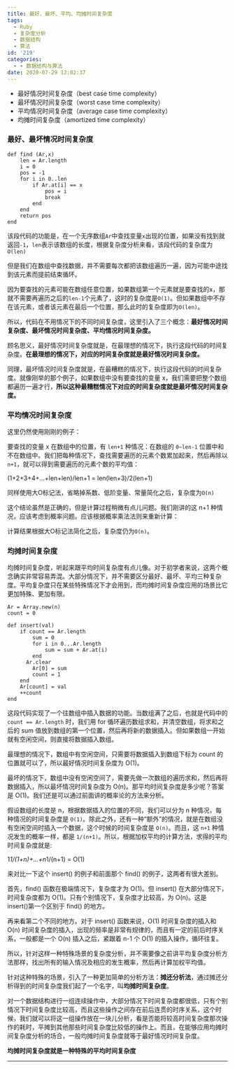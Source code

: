 ```yaml
---
title: 最好、最坏、平均、均摊时间复杂度
tags:
  - Ruby
  - 复杂度分析
  - 数据结构
  - 算法
id: '219'
categories:
  - - 数据结构与算法
date: 2020-07-29 12:02:37
---
```


*   最好情况时间复杂度（best case time complexity）
*   最坏情况时间复杂度（worst case time complexity）
*   平均情况时间复杂度（average case time complexity）
*   均摊时间复杂度（amortized time complexity）

### 最好、最坏情况时间复杂度

```
def find (Ar,x)
    len = Ar.length
    i = 0
    pos = -1
    for i in 0..len
        if Ar.at[i] == x
            pos = i
            break
        end
    end
    return pos
end
```

该段代码的功能是，在一个无序数组`Ar`中查找变量`x`出现的位置，如果没有找到就返回`-1`，`len`表示该数组的长度，根据复杂度分析来看，该段代码的复杂度为`O(len)`

但是我们在数组中查找数据，并不需要每次都把该数组遍历一遍，因为可能中途找到该元素而提前结束循环。

因为要查找的元素可能在数组任意位置，如果数组第一个元素就是要查找的x，那就不需要再遍历之后的`len-1`个元素了，这时的复杂度是`O(1)`。但如果数组中不存在该元素，或者该元素在最后一个位置，那么此时的复杂度即为`O(len)`。

所以，代码在不用情况下的不同时间复杂度，这里引入了三个概念：**最好情况时间复杂度、最坏情况时间复杂度、平均情况时间复杂度。**

顾名思义，最好情况时间复杂度就是，在最理想的情况下，执行这段代码的时间复杂度。**在最理想的情况下，对应的时间复杂度就是最好情况时间复杂度。**

同理，最坏情况时间复杂度就是，在最糟糕的情况下，执行这段代码的时间复杂度。就像刚举的那个例子，如果数组中没有要查找的变量 x，我们需要把整个数组都遍历一遍才行，**所以这种最糟糕情况下对应的时间复杂度就是最坏情况时间复杂度。**

### 平均情况时间复杂度

这里仍然使用刚刚的例子：

要查找的变量 x 在数组中的位置，有 `len+1` 种情况：在数组的 `0~len-1` 位置中和不在数组中。我们把每种情况下，查找需要遍历的元素个数累加起来，然后再除以 `n+1`，就可以得到需要遍历的元素个数的平均值：

(1+2+3+4+...+len+len)/len+1 = len(len+3)/2(len+1)

同样使用大O标记法，省略掉系数、低阶变量、常量简化之后，复杂度为`O(n)`

这个结论虽然是正确的，但是计算过程稍微有点儿问题。我们刚讲的这 n+1 种情况，应该考虑到概率问题。应该根据概率乘法法则来重新计算：

计算结果根据大O标记法简化之后，复杂度仍为`O(n)`。

### 均摊时间复杂度

均摊时间复杂度，听起来跟平均时间复杂度有点儿像。对于初学者来说，这两个概念确实非常容易弄混。大部分情况下，并不需要区分最好、最坏、平均三种复杂度。平均复杂度只在某些特殊情况下才会用到，而均摊时间复杂度应用的场景比它更加特殊、更加有限。

```
Ar = Array.new(n)
count = 0

def insert(val)
    if count == Ar.length
        sum = 0
        for i in 0...Ar.length
            sum = sum + Ar.at(i)
        end
      Ar.clear
        Ar[0] = sum
        count = 1
    end
    Ar[count] = val
    ++count
end
```

这段代码实现了一个往数组中插入数据的功能。当数组满了之后，也就是代码中的 `count == Ar.length` 时，我们用 for 循环遍历数组求和，并清空数组，将求和之后的 sum 值放到数组的第一个位置，然后再将新的数据插入。但如果数组一开始就有空闲空间，则直接将数据插入数组。

最理想的情况下，数组中有空闲空间，只需要将数据插入到数组下标为 count 的位置就可以了，所以最好情况时间复杂度为 O(1)。

最坏的情况下，数组中没有空闲空间了，需要先做一次数组的遍历求和，然后再将数据插入，所以最坏情况时间复杂度为 O(n)。那平均时间复杂度是多少呢？答案是 O(1)。我们还是可以通过前面讲的概率论的方法来分析。

假设数组的长度是 n，根据数据插入的位置的不同，我们可以分为 n 种情况，每种情况的时间复杂度是 `O(1)`。除此之外，还有一种“额外”的情况，就是在数组没有空闲空间时插入一个数据，这个时候的时间复杂度是 `O(n)`。而且，这 `n+1` 种情况发生的概率一样，都是 `1/(n+1)`。所以，根据加权平均的计算方法，求得的平均时间复杂度就是:

1*1/(1+n)+...+n*1/(n+1) = O(1)

来对比一下这个 insert() 的例子和前面那个 find() 的例子，这两者有很大差别。

首先，find() 函数在极端情况下，复杂度才为 O(1)。但 insert() 在大部分情况下，时间复杂度都为 O(1)。只有个别情况下，复杂度才比较高，为 O(n)。这是 insert()第一个区别于 find() 的地方。

再来看第二个不同的地方。对于 insert() 函数来说，O(1) 时间复杂度的插入和 O(n) 时间复杂度的插入，出现的频率是非常有规律的，而且有一定的前后时序关系，一般都是一个 O(n) 插入之后，紧跟着 n-1 个 O(1) 的插入操作，循环往复。

所以，针对这样一种特殊场景的复杂度分析，并不需要像之前讲平均复杂度分析方法那样，找出所有的输入情况及相应的发生概率，然后再计算加权平均值。

针对这种特殊的场景，引入了一种更加简单的分析方法：**摊还分析法**，通过摊还分析得到的时间复杂度我们起了一个名字，叫**均摊时间复杂度**。

对一个数据结构进行一组连续操作中，大部分情况下时间复杂度都很低，只有个别情况下时间复杂度比较高，而且这些操作之间存在前后连贯的时序关系，这个时候，我们就可以将这一组操作放在一块儿分析，看是否能将较高时间复杂度那次操作的耗时，平摊到其他那些时间复杂度比较低的操作上。而且，在能够应用均摊时间复杂度分析的场合，一般均摊时间复杂度就等于最好情况时间复杂度。

**均摊时间复杂度就是一种特殊的平均时间复杂度**

* * *